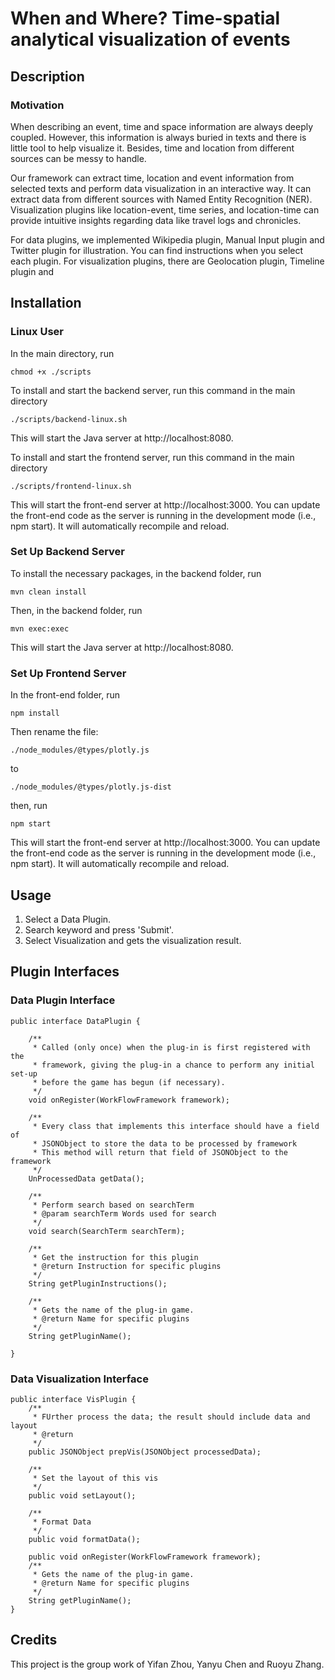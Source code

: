 
# When and Where? Time-spatial analytical visualization of events

## Description
### Motivation


When describing an event, time and space information are always deeply coupled. However, this information is always buried in texts and there is little tool to help visualize it. Besides, time and location from different sources can be messy to handle. 

Our framework can extract time, location and event information from selected texts and perform data visualization in an interactive way. It can extract data from different sources with Named Entity Recognition (NER). Visualization plugins like location-event, time series, and location-time can provide intuitive insights regarding data like travel logs and chronicles. 

For data plugins, we implemented Wikipedia plugin, Manual Input plugin and Twitter plugin for illustration. You can find instructions when you select each plugin. For visualization plugins, there are Geolocation plugin, Timeline plugin and 


## Installation
### Linux User
In the main directory, run
```
chmod +x ./scripts 
```

To install and start the backend server, run this command in the main directory
```
./scripts/backend-linux.sh 
```
This will start the Java server at http://localhost:8080.

To install and start the frontend server, run this command in the main directory
```
./scripts/frontend-linux.sh 
```
This will start the front-end server at http://localhost:3000. You can update the front-end code as the server is running in the development mode (i.e., npm start). It will automatically recompile and reload.

### Set Up Backend Server
To install the necessary packages, in the backend folder, run
```
mvn clean install
```

Then, in the backend folder, run

```
mvn exec:exec
```
This will start the Java server at http://localhost:8080.


### Set Up Frontend Server
In the front-end folder, run

```
npm install
```

Then rename the file:
```
./node_modules/@types/plotly.js
```
to
```
./node_modules/@types/plotly.js-dist
```
then, run
```
npm start
```

This will start the front-end server at http://localhost:3000. You can update the front-end code as the server is running in the development mode (i.e., npm start). It will automatically recompile and reload.

## Usage
1. Select a Data Plugin.
2. Search keyword and press 'Submit'.
3. Select Visualization and gets the visualization result. 


	
## Plugin Interfaces
### Data Plugin Interface
```
public interface DataPlugin {

    /**
     * Called (only once) when the plug-in is first registered with the
     * framework, giving the plug-in a chance to perform any initial set-up
     * before the game has begun (if necessary).
     */
    void onRegister(WorkFlowFramework framework);
    
    /**
     * Every class that implements this interface should have a field of 
     * JSONObject to store the data to be processed by framework
     * This method will return that field of JSONObject to the framework
     */
    UnProcessedData getData();

    /**
     * Perform search based on searchTerm
     * @param searchTerm Words used for search
     */
    void search(SearchTerm searchTerm);

    /**
     * Get the instruction for this plugin
     * @return Instruction for specific plugins
     */
    String getPluginInstructions();

    /**
     * Gets the name of the plug-in game.
     * @return Name for specific plugins
     */
    String getPluginName();
 
}
```
### Data Visualization Interface	

```
public interface VisPlugin {
    /**
     * FUrther process the data; the result should include data and layout
     * @return
     */
    public JSONObject prepVis(JSONObject processedData);
    
    /**
     * Set the layout of this vis
     */
    public void setLayout();

    /**
     * Format Data
     */
    public void formatData();

    public void onRegister(WorkFlowFramework framework);
    /**
     * Gets the name of the plug-in game.
     * @return Name for specific plugins
     */
    String getPluginName();
}

```
	



## Credits

This project is the group work of Yifan Zhou, Yanyu Chen and Ruoyu Zhang. 






